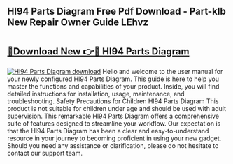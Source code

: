 ## Hl94 Parts Diagram Free Pdf Download - Part-kIb New Repair Owner Guide LEhvz

# <h2><a href="http://dftcge.blite.top/?on=Hl94+Parts+Diagram">🔗Download New 👉🔴 Hl94 Parts Diagram</a></h2>

[![Hl94 Parts Diagram download](https://i.imgur.com/lujVjoI.png)](http://dftcge.blite.top/?on=Hl94+Parts+Diagram)
Hello and welcome to the user manual for your newly configured Hl94 Parts Diagram. This guide is here to help you master the functions and capabilities of your product. Inside, you will find detailed instructions for installation, usage, maintenance, and troubleshooting. Safety Precautions for Children Hl94 Parts Diagram This product is not suitable for children under age and should be used with adult supervision. This remarkable Hl94 Parts Diagram offers a comprehensive suite of features designed to streamline your workflow. Our expectation is that the Hl94 Parts Diagram has been a clear and easy-to-understand resource in your journey to becoming proficient in using your new gadget. Should you need any assistance or clarification, please do not hesitate to contact our support team.
